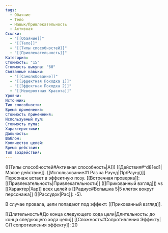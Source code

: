 ```yaml
---
tags:
  - Обаяние
  - Тело
  - Навык/Привлекательность
  - Активная
Ссылки:
  - "[[Обаяние]]"
  - "[[Тело]]"
  - "[[Типы способностей]]"
  - "[[Привлекательность]]"
Категория: 
Стоимость: "15"
Стоимость выкупа: "60"
Связанные навыки:
  - "[[Самолюбование]]"
  - "[[Эффектная Походка 1]]"
  - "[[Эффектная Походка 2]]"
  - "[[Невероятная Красота]]"
Уровни:
Источник:
Тип способности:
Время применения:
Стоимость применения:
Используемый пул:
Стоимость пула:
Характеристики:
Дальность:
Шаблон:
Количество целей:
Время действия:
Тип воздействия:
---
```

([[Типы способностей#Активная способность|А]]) [[Действия#^d81ed1|Малое действие]]. [[Использование#1 Раз за Раунд|(1р/Раунд)]]. Персонаж встает в эффектную позу. [[Встречная проверка]]: [[Привлекательность|Привлекательности]] ([[Прикованный взгляд]]) vs [[Характер|Хар]] всех целей в [[Радиус#Вспышка 5|5 клеток вокруг персонажа]] ([[Рассудок|Рас]]: -5).

В случае провала, цели попадают под эффект: [[Прикованный взгляд]]. 

[[Длительность#До конца следующего хода цели|Длительность: до конца следующего хода цели]] 
[[Сложность#Cопротивления Эффекту|СЛ сопротивления эффекту]]: 20